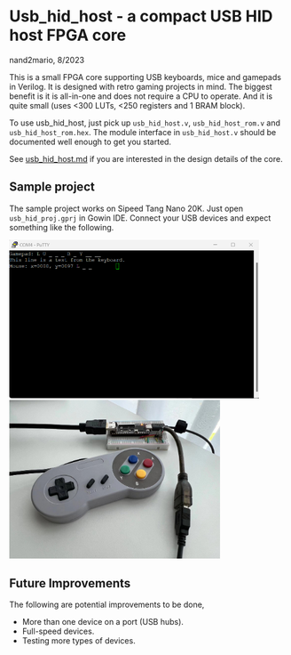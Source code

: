 # Usb_hid_host - a compact USB HID host FPGA core

nand2mario, 8/2023

This is a small FPGA core supporting USB keyboards, mice and gamepads in Verilog. It is designed with retro gaming projects in mind. The biggest benefit is it is all-in-one and does not require a CPU to operate. And it is quite small (uses <300 LUTs, <250 registers and 1 BRAM block).

To use usb_hid_host, just pick up `usb_hid_host.v`, `usb_hid_host_rom.v` and `usb_hid_host_rom.hex`. The module interface in `usb_hid_host.v` should be documented well enough to get you started.

See [usb_hid_host.md](doc/usb_hid_host.md) if you are interested in the design details of the core.

## Sample project

The sample project works on Sipeed Tang Nano 20K. Just open `usb_hid_proj.gprj` in Gowin IDE. Connect your USB devices and expect something like the following.

<img src='doc/usb_hid_host_demo.png' width=450> <img src='doc/usb_hid_host_setup.jpg' width=380>


## Future Improvements

The following are potential improvements to be done,
* More than one device on a port (USB hubs).
* Full-speed devices.
* Testing more types of devices.

